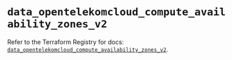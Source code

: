 # `data_opentelekomcloud_compute_availability_zones_v2`

Refer to the Terraform Registry for docs: [`data_opentelekomcloud_compute_availability_zones_v2`](https://registry.terraform.io/providers/opentelekomcloud/opentelekomcloud/1.36.42/docs/data-sources/compute_availability_zones_v2).
